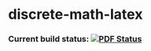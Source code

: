 # discrete-math-latex
### Current build status: [![PDF Status](https://www.sharelatex.com/github/repos/therealartifex/discrete-math-latex/builds/latest/badge.svg)](https://www.sharelatex.com/github/repos/therealartifex/discrete-math-latex/builds/latest/output.pdf)

